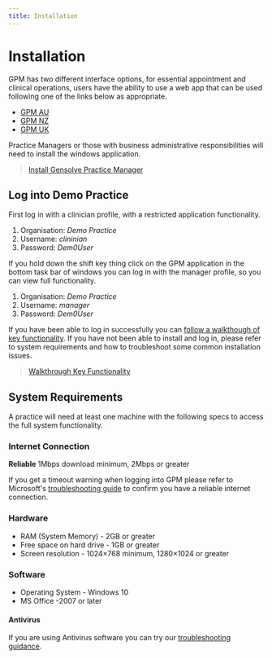```yaml
---
title: Installation
---
```


# Installation

GPM has two different interface options, for essential appointment and clinical operations, users have the ability to use a web app that can be used following one of the links below as appropriate.

- [GPM AU](https://augpm.gensolve.com/index.html)
- [GPM NZ](https://nzgpm.gensolve.com/index.html)
- [GPM UK](https://ukgpm.gensolve.com/index.html)

Practice Managers or those with business administrative responsibilities will need to install the windows application.

> [Install Gensolve Practice Manager](http://software.gensolve.com/gpmuk/install.htm)

## Log into Demo Practice

First log in with a clinician profile, with a restricted application functionality.

1. Organisation: _Demo Practice_
2. Username: _clininian_
3. Password: _Dem0User_

If you hold down the shift key thing click on the GPM application in the bottom task bar of windows you can log in with the manager profile, so you can view full functionality.

1. Organisation: _Demo Practice_
2. Username: _manager_
3. Password: _Dem0User_

If you have been able to log in successfully you can [follow a walkthough of key functionality](./demonstration). If you have not been able to install and log in, please refer to system requirements and how to troubleshoot some common installation issues.

> [Walkthrough Key Functionality](./demonstration)

## System Requirements

A practice will need at least one machine with the following specs to access the full system functionality.

### Internet Connection

**Reliable** 1Mbps download minimum, 2Mbps or greater

If you get a timeout warning when logging into GPM please refer to Microsoft's [troubleshooting guide](https://support.microsoft.com/en-us/help/936211/how-to-troubleshoot-network-connectivity-problems-in-internet-explorer) to confirm you have a reliable internet connection.

### Hardware

- RAM (System Memory) - 2GB or greater
- Free space on hard drive - 1GB or greater
- Screen resolution - 1024×768 minimum, 1280×1024 or greater

### Software

- Operating System - Windows 10
- MS Office -2007 or later

#### Antivirus

If you are using Antivirus software you can try our [troubleshooting guidance](./antivirus).
